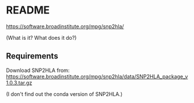 # README

https://software.broadinstitute.org/mpg/snp2hla/

(What is it? What does it do?)

## Requirements

Download SNP2HLA from: https://software.broadinstitute.org/mpg/snp2hla/data/SNP2HLA_package_v1.0.3.tar.gz 

(I don't find out the conda version of SNP2HLA.)